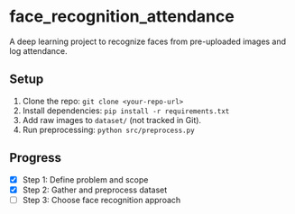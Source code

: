 # face_recognition_attendance

A deep learning project to recognize faces from pre-uploaded images and log attendance.

## Setup
1. Clone the repo: `git clone <your-repo-url>`
2. Install dependencies: `pip install -r requirements.txt`
3. Add raw images to `dataset/` (not tracked in Git).
4. Run preprocessing: `python src/preprocess.py`

## Progress
- [x] Step 1: Define problem and scope
- [x] Step 2: Gather and preprocess dataset
- [ ] Step 3: Choose face recognition approach